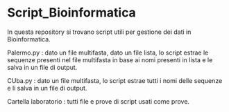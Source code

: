 # Script_Bioinformatica

In questa repository si trovano script utili per gestione dei dati in Bioinformatica.

Palermo.py : dato un file multifasta, dato un file lista, lo script estrae le sequenze presenti nel file multifasta in base ai nomi presenti in lista e le salva in un file di output.

CUba.py : dato un file multifasta, lo script estrae tutti i nomi delle sequenze e li salva in un file di output.

Cartella laboratorio : tutti file e prove di script usati come prove. 
